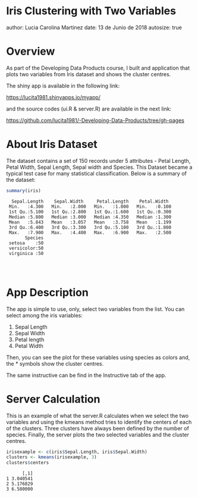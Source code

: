 Iris Clustering with Two Variables
========================================================
author: Lucia Carolina Martinez
date: 13 de Junio de 2018 
autosize: true

Overview
========================================================

As part of the Developing Data Products course, I built 
and application that plots two variables from Iris dataset 
and shows the cluster centres.

The shiny app is available in the following link:

https://lucita1981.shinyapps.io/myapp/

and the source codes (ui.R & server.R) are available in the next link:

https://github.com/lucita1981/-Developing-Data-Products/tree/gh-pages

About Iris Dataset
========================================================
The dataset contains a set of 150 records under 5 attributes - Petal Length, Petal Width, Sepal Length, Sepal width and Species. This Dataset became a typical test case for many statistical classification.  Below is a summary of the dataset:


```r
summary(iris)
```

```
  Sepal.Length    Sepal.Width     Petal.Length    Petal.Width   
 Min.   :4.300   Min.   :2.000   Min.   :1.000   Min.   :0.100  
 1st Qu.:5.100   1st Qu.:2.800   1st Qu.:1.600   1st Qu.:0.300  
 Median :5.800   Median :3.000   Median :4.350   Median :1.300  
 Mean   :5.843   Mean   :3.057   Mean   :3.758   Mean   :1.199  
 3rd Qu.:6.400   3rd Qu.:3.300   3rd Qu.:5.100   3rd Qu.:1.800  
 Max.   :7.900   Max.   :4.400   Max.   :6.900   Max.   :2.500  
       Species  
 setosa    :50  
 versicolor:50  
 virginica :50  
                
                
                
```

App Description 
========================================================
The app is simple to use, only, select two variables from the list.
You can select among the iris variables:

1. Sepal Length
2. Sepal Width
3. Petal length
4. Petal Width

Then, you can see the plot for these variables using species as colors
and, the * symbols show the cluster centres. 

The same instructive can be find in the Instructive tab of the app.

Server Calculation
========================================================
This is an example of what the server.R calculates when we select the two variables and using the kmeans method tries to identify the centers of each of the clusters. Three clusters have always been defined by the number of species. 
Finally, the server plots the two selected variables and the cluster centres.


```r
irisexample <- c(iris$Sepal.Length, iris$Sepal.Width)
clusters <- kmeans(irisexample, 3)
clusters$centers
```

```
      [,1]
1 3.040541
2 5.176829
3 6.580000
```
